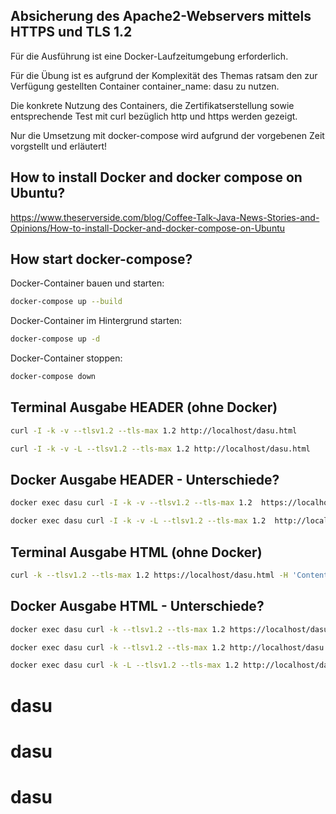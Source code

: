 
## Absicherung des Apache2-Webservers mittels HTTPS und TLS 1.2

Für die Ausführung ist eine Docker-Laufzeitumgebung erforderlich.

Für die Übung ist es aufgrund der Komplexität des Themas ratsam den zur Verfügung gestellten Container container_name: dasu zu nutzen.

Die konkrete Nutzung des Containers, die Zertifikatserstellung sowie entsprechende Test mit curl bezüglich http und https werden gezeigt.

Nur die Umsetzung mit docker-compose wird aufgrund der vorgebenen Zeit vorgstellt und erläutert!

## How to install Docker and docker compose on Ubuntu?

https://www.theserverside.com/blog/Coffee-Talk-Java-News-Stories-and-Opinions/How-to-install-Docker-and-docker-compose-on-Ubuntu



## How start docker-compose?

Docker-Container bauen und starten:
```Bash
docker-compose up --build
```
Docker-Container im Hintergrund starten:
```Bash
docker-compose up -d
```

Docker-Container stoppen:
```Bash
docker-compose down
```

## Terminal Ausgabe HEADER (ohne Docker)
```Bash
curl -I -k -v --tlsv1.2 --tls-max 1.2 http://localhost/dasu.html
```
```Bash
curl -I -k -v -L --tlsv1.2 --tls-max 1.2 http://localhost/dasu.html
```

## Docker Ausgabe HEADER - Unterschiede?
```Bash
docker exec dasu curl -I -k -v --tlsv1.2 --tls-max 1.2  https://localhost/dasu.html
```
```Bash
docker exec dasu curl -I -k -v -L --tlsv1.2 --tls-max 1.2  http://localhost/dasu.html
```

## Terminal Ausgabe HTML (ohne Docker)
```Bash
curl -k --tlsv1.2 --tls-max 1.2 https://localhost/dasu.html -H 'Content-Type: application/json'
```


## Docker Ausgabe HTML - Unterschiede?
```Bash
docker exec dasu curl -k --tlsv1.2 --tls-max 1.2 https://localhost/dasu.html -H 'Content-Type: application/json'
```
```Bash
docker exec dasu curl -k --tlsv1.2 --tls-max 1.2 http://localhost/dasu.html -H 'Content-Type: application/json'
```
```Bash
docker exec dasu curl -k -L --tlsv1.2 --tls-max 1.2 http://localhost/dasu.html -H 'Content-Type: application/json'
```
# dasu
# dasu
# dasu
